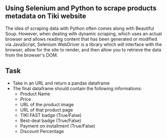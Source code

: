 ## Using Selenium and Python to scrape products metadata on Tiki website

The idea of scraping data with Python often comes along with Beautiful Soup. However, when dealing with dynamic scraping, which uses an actual browser and allows reading content that has been generated or modified via JavaScript, Selenium WebDriver is a library which will interface with the browser, allow for the site to render, and then allow you to retrieve the data from the browser's DOM.

## Task
- Take in an URL and return a pandas dataframe
- The final dataframe should contain the following informations:
  - Product Name
  - Price
  - URL of the product image
  - URL of that product page
  - TIKI FAST badge (True/False)
  - Best-deal badge (True/False)
  - Payment on installment (True/False)
  - Discount Percentage
  
